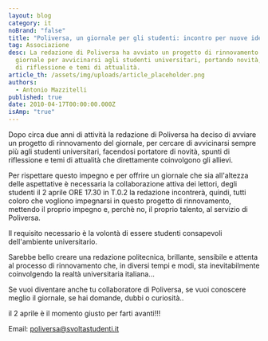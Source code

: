 ```yaml
---
layout: blog
category: it
noBrand: "false"
title: "Poliversa, un giornale per gli studenti: incontro per nuove idee"
tag: Associazione
desc: La redazione di Poliversa ha avviato un progetto di rinnovamento del
  giornale per avvicinarsi agli studenti universitari, portando novità, spunti
  di riflessione e temi di attualità.
article_th: /assets/img/uploads/article_placeholder.png
authors:
  - Antonio Mazzitelli
published: true
date: 2010-04-17T00:00:00.000Z
isAmp: "true"
---
```


Dopo circa due anni di attività la redazione di Poliversa ha deciso di avviare un progetto di rinnovamento del giornale, per cercare di avvicinarsi sempre più agli studenti universitari, facendosi portatore di novità, spunti di riflessione e temi di attualità che direttamente coinvolgono gli allievi.

Per rispettare questo impegno e per offrire un giornale che sia all'altezza delle aspettative è necessaria la collaborazione attiva dei lettori, degli studenti il 2 aprile ORE 17.30 in T.0.2 la redazione incontrerà, quindi, tutti coloro che vogliono impegnarsi in questo progetto di rinnovamento, mettendo il proprio impegno e, perchè no, il proprio talento, al servizio di Poliversa.

Il requisito necessario è la volontà di essere studenti consapevoli dell'ambiente universitario.

Sarebbe bello creare una redazione politecnica, brillante, sensibile e attenta al processo di rinnovamento che, in diversi tempi e modi, sta inevitabilmente coinvolgendo la realtà universitaria italiana...

Se vuoi diventare anche tu collaboratore di Poliversa, se vuoi conoscere meglio il giornale, se hai domande, dubbi o curiosità..

il 2 aprile è il momento giusto per farti avanti!!!

Email: [poliversa@svoltastudenti.it](mailto:poliversa@svoltastudenti.it)
